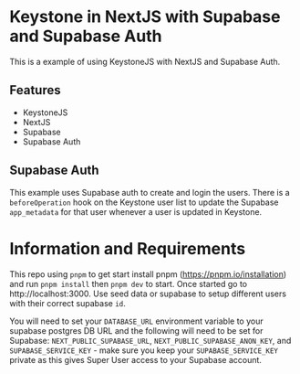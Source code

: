 # Keystone in NextJS with Supabase and Supabase Auth

This is a example of using KeystoneJS with NextJS and Supabase Auth.

## Features

- KeystoneJS
- NextJS
- Supabase
- Supabase Auth

## Supabase Auth

This example uses Supabase auth to create and login the users. There is a `beforeOperation` hook on the Keystone user list to update the Supabase `app_metadata` for that user whenever a user is updated in Keystone.

# Information and Requirements

This repo using `pnpm` to get start install pnpm (https://pnpm.io/installation) and run `pnpm install` then `pnpm dev` to start. Once started go to http://localhost:3000. Use seed data or supabase to setup different users with their correct supabase `id`.

You will need to set your `DATABASE_URL` environment variable to your supabase postgres DB URL and the following will need to be set for Supabase: `NEXT_PUBLIC_SUPABASE_URL`, `NEXT_PUBLIC_SUPABASE_ANON_KEY`, and `SUPABASE_SERVICE_KEY` - make sure you keep your `SUPABASE_SERVICE_KEY` private as this gives Super User access to your Supabase account.
